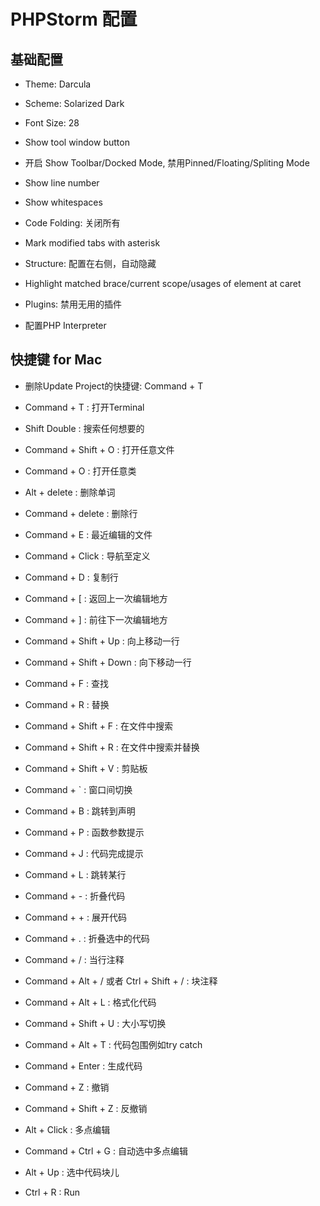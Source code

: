 # PHPStorm 配置

## 基础配置

- Theme: Darcula

- Scheme: Solarized Dark

- Font Size: 28

- Show tool window button

- 开启 Show Toolbar/Docked Mode, 禁用Pinned/Floating/Spliting Mode

- Show line number

- Show whitespaces

- Code Folding: 关闭所有

- Mark modified tabs with asterisk

- Structure: 配置在右侧，自动隐藏

- Highlight matched brace/current scope/usages of element at caret

- Plugins: 禁用无用的插件

- 配置PHP Interpreter

## 快捷键 for Mac

- 删除Update Project的快捷键: Command + T

- Command + T : 打开Terminal

- Shift Double : 搜索任何想要的

- Command + Shift + O : 打开任意文件

- Command + O : 打开任意类

- Alt + delete : 删除单词

- Command + delete : 删除行

- Command + E : 最近编辑的文件

- Command + Click : 导航至定义

- Command + D : 复制行

- Command + [ : 返回上一次编辑地方

- Command + ] : 前往下一次编辑地方

- Command + Shift + Up : 向上移动一行

- Command + Shift + Down : 向下移动一行

- Command + F : 查找

- Command + R : 替换

- Command + Shift + F : 在文件中搜索

- Command + Shift + R : 在文件中搜索并替换

- Command + Shift + V : 剪贴板

- Command + ` : 窗口间切换

- Command + B : 跳转到声明

- Command + P : 函数参数提示

- Command + J : 代码完成提示

- Command + L : 跳转某行

- Command + - : 折叠代码

- Command + + : 展开代码

- Command + . : 折叠选中的代码

- Command + / : 当行注释

- Command + Alt + / 或者 Ctrl + Shift + / : 块注释

- Command + Alt + L : 格式化代码

- Command + Shift + U : 大小写切换

- Command + Alt + T : 代码包围例如try catch

- Command + Enter : 生成代码

- Command + Z : 撤销

- Command + Shift + Z : 反撤销

- Alt + Click : 多点编辑

- Command + Ctrl + G : 自动选中多点编辑

- Alt + Up : 选中代码块儿

- Ctrl + R : Run